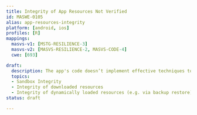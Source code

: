 ```yaml
---
title: Integrity of App Resources Not Verified
id: MASWE-0105
alias: app-resources-integrity
platform: [android, ios]
profiles: [R]
mappings:
  masvs-v1: [MSTG-RESILIENCE-3]
  masvs-v2: [MASVS-RESILIENCE-2, MASVS-CODE-4]
  cwe: [693]

draft:
  description: The app's code doesn’t implement effective techniques to verify the integrity of its own resources (CWE-693).
  topics:
  - Sandbox Integrity
  - Integrity of downloaded resources
  - Integrity of dynamically loaded resources (e.g. via backup restore)
status: draft

---
```


